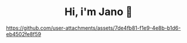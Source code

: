 <div align="center">
  <h1 align="center"> Hi, i'm Jano 👋</h1>
</div>

https://github.com/user-attachments/assets/7de4fb81-f1e9-4e8b-b1d6-eb4502fe8f59










<!--
**Jano-Guerra11/Jano-Guerra11** is a ✨ _special_ ✨ repository because its `README.md` (this file) appears on your GitHub profile.

Here are some ideas to get you started:

- 🔭 I’m currently working on ...
- 🌱 I’m currently learning ...
- 👯 I’m looking to collaborate on ...
- 🤔 I’m looking for help with ...
- 💬 Ask me about ...
- 📫 How to reach me: ...
- 😄 Pronouns: ...
- ⚡ Fun fact: ...
-->
